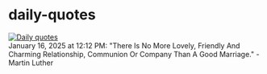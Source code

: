 # daily-quotes
[![Daily quotes](https://github.com/ceepu8/daily-quotes/actions/workflows/daily-quote.yml/badge.svg)](https://github.com/ceepu8/daily-quotes/actions/workflows/daily-quote.yml)<br/>
January 16, 2025 at 12:12 PM: "There Is No More Lovely, Friendly And Charming Relationship, Communion Or Company Than A Good Marriage." - Martin Luther
